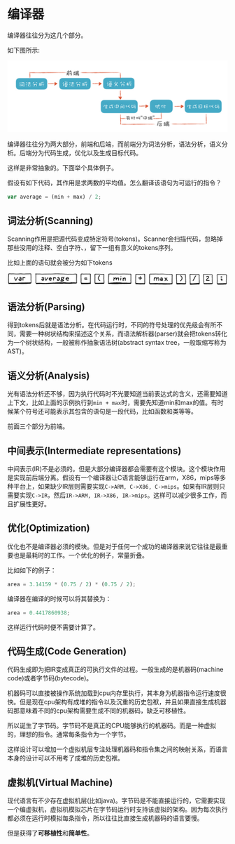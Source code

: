 # 编译器

编译器往往分为这几个部分。

如下图所示:

![](./resource/architecture.png)

编译器往往分为两大部分，前端和后端，而前端分为词法分析，语法分析，语义分析。后端分为代码生成，优化以及生成目标代码。

这样是非常抽象的。下面举个具体例子。

假设有如下代码，其作用是求两数的平均值。怎么翻译该语句为可运行的指令？

```js
var average = (min + max) / 2;
```

## 词法分析(Scanning)

Scanning作用是把源代码变成特定符号(tokens)。Scanner会扫描代码，忽略掉那些没用的注释、空白字符、，留下一组有意义的tokens序列。

比如上面的语句就会被分为如下tokens

![](./resource/tokens.png)

## 语法分析(Parsing)

得到tokens后就是语法分析。在代码运行时，不同的符号处理的优先级会有所不同，需要一种树状结构来描述这个关系，而语法解析器(parser)就会把tokens转化为一个树状结构，一般被称作抽象语法树(abstract syntax tree，一般取缩写称为AST)。

## 语义分析(Analysis)

光有语法分析还不够，因为执行代码时不光要知道当前表达式的含义，还需要知道上下文，比如上面的示例执行到`min + max`时，需要先知道min和max的值。有时候某个符号还可能表示其包含的语句是一段代码，比如函数和类等等。

前面三个部分为前端。

## 中间表示(Intermediate representations)

中间表示(IR)不是必须的。但是大部分编译器都会需要有这个模块。这个模块作用是实现前后端分离。假设有一个编译器让C语言能够运行在arm，X86，mips等多种平台上，如果缺少IR层则需要实现`C->ARM, C->X86, C->mips`。如果有IR层则只需要实现`C->IR`，然后`IR->ARM, IR->X86, IR->mips`。这样可以减少很多工作，而且扩展性更好。

## 优化(Optimization)

优化也不是编译器必须的模块。但是对于任何一个成功的编译器来说它往往是最重要也是最耗时的工作。一个优化的例子，常量折叠。

比如如下的例子：

```js
area = 3.14159 * (0.75 / 2) * (0.75 / 2);
```

编译器在编译的时候可以将其替换为：

```js
area = 0.4417860938;
```

这样运行代码时便不需要计算了。

## 代码生成(Code Generation)

代码生成即为把IR变成真正的可执行文件的过程。一般生成的是机器码(machine code)或者字节码(bytecode)。

机器码可以直接被操作系统加载到cpu内存里执行，其本身为机器指令运行速度很快。但是现在cpu架构有成堆的指令以及沉重的历史包袱，并且如果直接生成机器码那意味着不同的cpu架构需要生成不同的机器码，缺乏可移植性。

所以诞生了字节码。字节码不是真正的CPU能够执行的机器码。而是一种虚拟的，理想的指令。通常每条指令为一个字节。

这样设计可以增加一个虚拟机层专注处理机器码和指令集之间的映射关系，而语言本身的设计可以不用考了成堆的历史包袱。

## 虚拟机(Virtual Machine)

现代语言有不少存在虚拟机层(比如java)。字节码是不能直接运行的，它需要实现一个编虚拟机，虚拟机模拟芯片在字节码运行时支持该虚拟的架构。因为每次执行都必须在运行时模拟每条指令，所以往往比直接生成机器码的语言要慢。

但是获得了**可移植性**和**简单性**。
